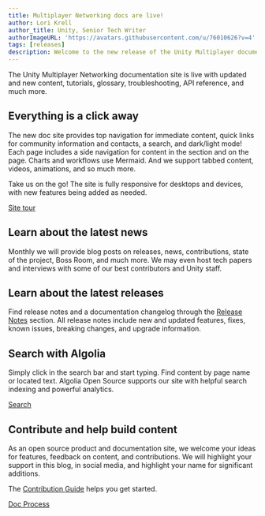 ```yaml
---
title: Multiplayer Networking docs are live!
author: Lori Krell
author_title: Unity, Senior Tech Writer
authorImageURL: 'https://avatars.githubusercontent.com/u/76010626?v=4'
tags: [releases]
description: Welcome to the new release of the Unity Multiplayer documentation site and content. Learn more about Unity MLAPI, Transport, releases, and more. Contribute to help support all developers and designers of multiplayer games.
---
```


The Unity Multiplayer Networking documentation site is live with updated and new content, tutorials, glossary, troubleshooting, API reference, and much more.

## Everything is a click away

The new doc site provides top navigation for immediate content, quick links for community information and contacts, a search, and dark/light mode! Each page includes a side navigation for content in the section and on the page. Charts and workflows use Mermaid. And we support tabbed content, videos, animations, and so much more.

Take us on the go! The site is fully responsive for desktops and devices, with new features being added as needed.

[Site tour](/img/blog/site-tour1.png)

## Learn about the latest news

Monthly we will provide blog posts on releases, news, contributions, state of the project, Boss Room, and much more. We may even host tech papers and interviews with some of our best contributors and Unity staff. 

## Learn about the latest releases

Find release notes and a documentation changelog through the [Release Notes](/releases/introduction) section. All release notes include new and updated features, fixes, known issues, breaking changes, and upgrade information.

## Search with Algolia

Simply click in the search bar and start typing. Find content by page name or located text. Algolia Open Source supports our site with helpful search indexing and powerful analytics. 

[Search](/img/blog/blog-search.png)

## Contribute and help build content

As an open source product and documentation site, we welcome your ideas for features, feedback on content, and contributions. We will highlight your support in this blog, in social media, and highlight your name for significant additions.

The [Contribution Guide](https://github.com/Unity-Technologies/com.unity.multiplayer.docs/wiki) helps you get started.

[Doc Process](/img/blog/contribute-pass.png)
